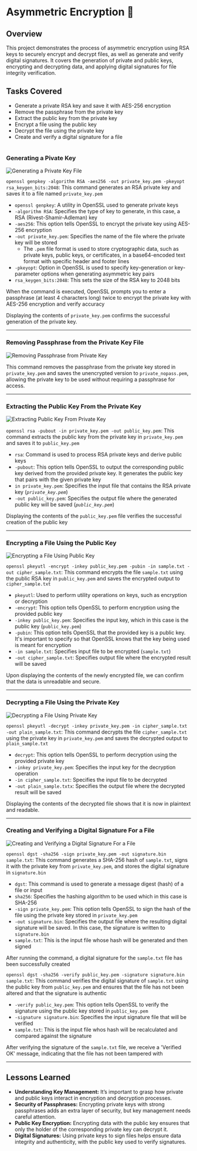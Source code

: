 # Asymmetric Encryption 🔑
## Overview
This project demonstrates the process of asymmetric encryption using RSA keys to securely encrypt and decrypt files, as well as generate and verify digital signatures. It covers the generation of private and public keys, encrypting and decrypting data, and applying digital signatures for file integrity verification.

## Tasks Covered
- Generate a private RSA key and save it with AES-256 encryption
- Remove the passphrase from the private key
- Extract the public key from the private key
- Encrypt a file using the public key
- Decrypt the file using the private key
- Create and verify a digital signature for a file
#
### Generating a Pivate Key 
![Generating a Private Key File](https://github.com/user-attachments/assets/ee92c4eb-3f65-47a4-884f-8328f273a3f2)

`openssl genpkey -algorithm RSA -aes256 -out private_key.pem -pkeyopt rsa_keygen_bits:2048`: This command generates an RSA private key and saves it to a file named `private_key.pem`
- `openssl genpkey`: A utility in OpenSSL used to generate private keys
- `-algorithm RSA`: Specifies the type of key to generate, in this case, a RSA (Rivest-Shamir-Adleman) key
- `-aes256`: This option tells OpenSSL to encrypt the private key using AES-256 encryption 
- `-out private_key.pem`: Specifies the name of the file where the private key will be stored
  - The `.pem` file format is used to store cryptographic data, such as private keys, public keys, or certificates, in a base64-encoded text format with specific header and footer lines
- `-pkeyopt`: Option in OpenSSL is used to specify key-generation or key-parameter options when generating asymmetric key pairs
- `rsa_keygen_bits:2048`: This sets the size of the RSA key to 2048 bits

When the command is executed, OpenSSL prompts you to enter a passphrase (at least 4 characters long) twice to encrypt the private key with AES-256 encryption and verify accuracy

Displaying the contents of `private_key.pem` confirms the successful generation of the private key.

__________________________________________________________________________________________________________________
### Removing Passphrase from the Private Key File
![Removing Passphrase from Private Key](https://github.com/user-attachments/assets/00b566be-e158-47f7-949a-6a2aa4d89606)

This command removes the passphrase from the private key stored in `private_key.pem` and saves the unencrypted version to `private_nopass.pem`, allowing the private key to be used without requiring a passphrase for access.
__________________________________________________________________________________________________________________
### Extracting the Public Key From the Private Key
![Extracting Public Key From Private Key](https://github.com/user-attachments/assets/f87a7f52-c58e-4764-9908-cef2b7f1d3c2)

`openssl rsa -pubout -in private_key.pem -out public_key.pem`: This command extracts the public key from the private key in `private_key.pem` and saves it to `public_key.pem`
- `rsa`: Command is used to process RSA private keys and derive public keys
- `-pubout`: This option tells OpenSSL to output the corresponding public key derived from the provided private key. It generates the public key that pairs with the given private key
- `in private_key.pem`: Specifies the input file that contains the RSA private key (*`private_key.pem`*)
- `-out public_key.pem`: Specifies the output file where the generated public key will be saved (*`public_key.pem`*)

Displaying the contents of the `public_key.pem` file verifies the successful creation of the public key 
__________________________________________________________________________________________________________________
### Encrypting a File Using the Public Key
![Encrypting a File Using Public Key](https://github.com/user-attachments/assets/1c888e4a-383a-45f3-9566-d9dea1d53916)

`openssl pkeyutl -encrypt -inkey public_key.pem -pubin -in sample.txt -out cipher_sample.txt`: This command encrypts the file `sample.txt` using the public RSA key in `public_key.pem` and saves the encrypted output to `cipher_sample.txt`
- `pkeyutl`: Used to perform utility operations on keys, such as encryption or decryption
- `-encrypt`: This option tells OpenSSL to perform encryption using the provided public key
- `-inkey public_key.pem`: Specifies the input key, which in this case is the public key (`public_key.pem`)
- `-pubin`: This option tells OpenSSL that the provided key is a public key. It's important to specify so that OpenSSL knows that the key being used is meant for encryption
- `-in sample.txt`: Specifies input file to be encrypted (`sample.txt`)
- `-out cipher_sample.txt`: Specifies output file where the encrypted result will be saved

Upon displaying the contents of the newly encrypted file, we can confirm that the data is unreadable and secure.
__________________________________________________________________________________________________________________
### Decrypting a File Using the Private Key
![Decrypting a File Using Private Key](https://github.com/user-attachments/assets/ccb1b5a8-5626-4ad5-aa3f-a53c6a1e7e13)

`openssl pkeyutl -decrypt -inkey private_key.pem -in cipher_sample.txt -out plain_sample.txt`: This command decrypts the file `cipher_sample.txt` using the private key in `private_key.pem` and saves the decrypted output to `plain_sample.txt`

- `decrypt`: This option tells OpenSSL to perform decryption using the provided private key
- `-inkey private_key.pem`: Specifies the input key for the decryption operation
- `-in cipher_sample.txt`: Specifies the input file to be decrypted
- `-out plain_sample.txtx`: Specifies the output file where the decrypted result will be saved

Displaying the contents of the decrypted file shows that it is now in plaintext and readable.
__________________________________________________________________________________________________________________
### Creating and Verifying a Digital Signature For a File
![Creating and Verifying a Digital Signature For a File](https://github.com/user-attachments/assets/a54d5aa3-ebdc-41b6-964d-452e8be9d87d)

`openssl dgst -sha256 -sign private_key.pem -out signature.bin sample.txt`: This command generates a SHA-256 hash of `sample.txt`, signs it with the private key from `private_key.pem`, and stores the digital signature in `signature.bin`

- `dgst`: This command is used to generate a message digest (hash) of a file or input
- `sha256`: Specifies the hashing algorithm to be used which in this case is SHA-256
- `-sign private_key.pem`: This option tells OpenSSL to sign the hash of the file using the private key stored in `private_key.pem`
- `-out signature.bin`: Specifies the output file where the resulting digital signature will be saved. In this case, the signature is written to `signature.bin`
- `sample.txt`: This is the input file whose hash will be generated and then signed

After running the command, a digital signature for the `sample.txt` file has been successfully created

`openssl dgst -sha256 -verify public_key.pem -signature signature.bin sample.txt`: This command verifies the digital signature of `sample.txt` using the public key from `public_key.pem` and ensures that the file has not been altered and that the signature is authentic

- `-verify public_key.pem`: This option tells OpenSSL to verify the signature using the public key stored in `public_key.pem`
- `-signature signature.bin`: Specifies the input signature file that will be verified
- `sample.txt`: This is the input file whos hash will be recalculated and compared against the signature

After verifying the signature of the `sample.txt` file, we receive a 'Verified OK' message, indicating that the file has not been tampered with
__________________________________________________________________________________________________________________
## Lessons Learned
- **Understanding Key Management:** It’s important to grasp how private and public keys interact in encryption and decryption processes.
- **Security of Passphrases:** Encrypting private keys with strong passphrases adds an extra layer of security, but key management needs careful attention.
- **Public Key Encryption:** Encrypting data with the public key ensures that only the holder of the corresponding private key can decrypt it.
- **Digital Signatures:** Using private keys to sign files helps ensure data integrity and authenticity, with the public key used to verify signatures.
